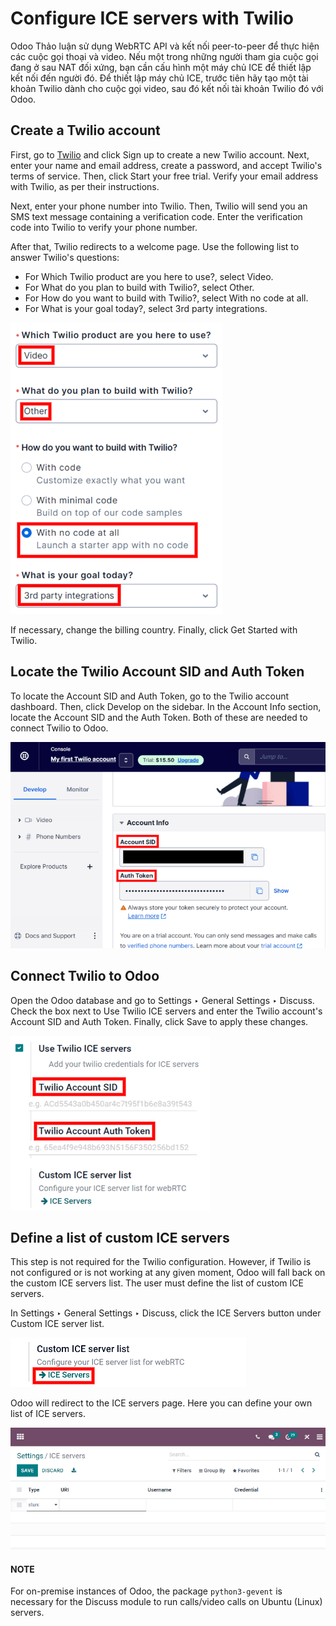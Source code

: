 # Configure ICE servers with Twilio

Odoo Thảo luận sử dụng WebRTC API và kết nối peer-to-peer để thực hiện các cuộc gọi thoại và video. Nếu một trong những người tham gia cuộc gọi đang ở sau NAT đối xứng, bạn cần cấu hình một máy chủ ICE để thiết lập kết nối đến người đó. Để thiết lập máy chủ ICE, trước tiên hãy tạo một tài khoản Twilio dành cho cuộc gọi video, sau đó kết nối tài khoản Twilio đó với Odoo.

## Create a Twilio account

First, go to [Twilio](https://www.twilio.com) and click Sign up to create a new
Twilio account. Next, enter your name and email address, create a password, and accept Twilio's
terms of service. Then, click Start your free trial. Verify your email address with
Twilio, as per their instructions.

Next, enter your phone number into Twilio. Then, Twilio will send you an SMS text message
containing a verification code. Enter the verification code into Twilio to verify your phone
number.

After that, Twilio redirects to a welcome page. Use the following list to answer Twilio's
questions:

- For Which Twilio product are you here to use?, select Video.
- For What do you plan to build with Twilio?, select Other.
- For How do you want to build with Twilio?, select With no code at all.
- For What is your goal today?, select 3rd party integrations.

![The Twilio welcome page.](../../../.gitbook/assets/twilio-welcome.png)

If necessary, change the billing country. Finally, click Get Started with Twilio.

## Locate the Twilio Account SID and Auth Token

To locate the Account SID and Auth Token, go to the Twilio account dashboard. Then, click
Develop on the sidebar. In the Account Info section, locate the
Account SID and the Auth Token. Both of these are needed to connect Twilio
to Odoo.

![The Twilio Account SID and Auth Token can be found uner the Account Info section.](../../../.gitbook/assets/twilio-acct-info.png)

## Connect Twilio to Odoo

Open the Odoo database and go to Settings ‣ General Settings ‣ Discuss. Check
the box next to Use Twilio ICE servers and enter the Twilio account's
Account SID and Auth Token. Finally, click Save to apply these
changes.

![Enable the "Use Twilio ICE servers" option in Odoo General Settings.](../../../.gitbook/assets/connect-twilio-to-odoo.png)

## Define a list of custom ICE servers

This step is not required for the Twilio configuration. However, if Twilio is not configured or is
not working at any given moment, Odoo will fall back on the custom ICE servers list. The user must
define the list of custom ICE servers.

In Settings ‣ General Settings ‣ Discuss, click the ICE Servers
button under Custom ICE server list.

![The "ICE Servers" button in Odoo General Settings.](../../../.gitbook/assets/custom-ice-servers-list.png)

Odoo will redirect to the ICE servers page. Here you can define your own list of ICE
servers.

![The "ICE servers" page in Odoo.](../../../.gitbook/assets/ice-servers-page.png)

#### NOTE
For on-premise instances of Odoo, the package `python3-gevent` is necessary for the Discuss
module to run calls/video calls on Ubuntu (Linux) servers.
